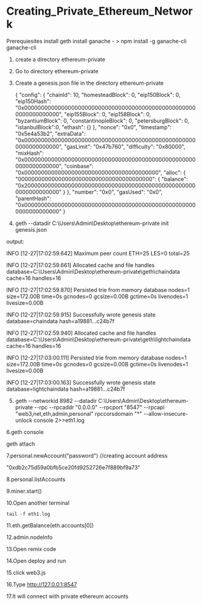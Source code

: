 # Creating_Private_Ethereum_Network

Prerequiesites
install geth
install ganache - >    npm install -g ganache-cli
		       ganache-cli

1. create a directory ethereum-private
2. Go to directory ethereum-private
3. Create a genesis.json file in the directory ethereum-private

	{
	"config": {
	"chainId": 10,
	"homesteadBlock": 0,
	"eip150Block": 0,
	"eip150Hash": "0x0000000000000000000000000000000000000000000000000000000000000000",
	"eip155Block": 0,
	"eip158Block": 0,
	"byzantiumBlock": 0,
	"constantinopleBlock": 0,
	"petersburgBlock": 0,
	"istanbulBlock":0,
	"ethash": {}
	},
	"nonce": "0x0",
	"timestamp": "0x5e4a53b2",
	"extraData": "0x0000000000000000000000000000000000000000000000000000000000000000",
	"gasLimit": "0x47b760",
	"difficulty": "0x80000",
	"mixHash": "0x0000000000000000000000000000000000000000000000000000000000000000",
	"coinbase": "0x0000000000000000000000000000000000000000",
	"alloc": {
	"0000000000000000000000000000000000000000": {
	  "balance": "0x2000000000000000000000000000000000000000000000000000000000000000"
	}
	},
	"number": "0x0",
	"gasUsed": "0x0",
	"parentHash": "0x0000000000000000000000000000000000000000000000000000000000000000"
	}
  
4. geth --datadir C:\Users\Admin\Desktop\ethereum-private init genesis.json

output:

INFO [12-27|17:02:59.642] Maximum peer count                       ETH=25 LES=0 total=25

INFO [12-27|17:02:59.661] Allocated cache and file handles         database=C:\\Users\\Admin\\Desktop\\ethereum-private\\geth\\chaindata cache=16 handles=16

INFO [12-27|17:02:59.870] Persisted trie from memory database      nodes=1 size=172.00B time=0s gcnodes=0 gcsize=0.00B gctime=0s livenodes=1 livesize=0.00B

INFO [12-27|17:02:59.915] Successfully wrote genesis state         database=chaindata                                                    hash=a19881…c24b7f

INFO [12-27|17:02:59.940] Allocated cache and file handles         database=C:\\Users\\Admin\\Desktop\\ethereum-private\\geth\\lightchaindata cache=16 handles=16

INFO [12-27|17:03:00.111] Persisted trie from memory database      nodes=1 size=172.00B time=0s gcnodes=0 gcsize=0.00B gctime=0s livenodes=1 livesize=0.00B

INFO [12-27|17:03:00.163] Successfully wrote genesis state         database=lightchaindata                                                    hash=a19881…c24b7f


5. geth --networkid 8982 --datadir C:\Users\Admin\Desktop\ethereum-private --rpc --rpcaddr "0.0.0.0" --rpcport "8547" --rpcapi "web3,net,eth,admin,personal" rpccorsdomain "*" --allow-insecure-unlock console 2>>eth1.log

6.geth console

  geth attach
  
7.personal.newAccount("password")		//creating account address

"0xdb2c75d59a0bfb5ce20fd9252726e7f889bf9a73"

8.personal.listAccounts

9.miner.start()

10.Open another terminal 

	tail -f eth1.log
  
11.eth.getBalance(eth.accounts[0])

12.admin.nodeInfo

13.Open remix code

14.Open deploy and run

15.click web3.js

16.Type http://127.0.0.1:8547

17.It will connect with private ethereum accounts
  
  
